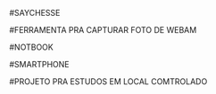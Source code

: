 #SAYCHESSE

#FERRAMENTA PRA CAPTURAR FOTO DE WEBAM 

#NOTBOOK

#SMARTPHONE

#PROJETO PRA ESTUDOS EM LOCAL COMTROLADO

